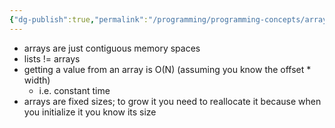 ```yaml
---
{"dg-publish":true,"permalink":"/programming/programming-concepts/arrays/"}
---
```



- arrays are just contiguous memory spaces
- lists != arrays
- getting a value from an array is O(N) (assuming you know the offset * width)
  - i.e. constant time
- arrays are fixed sizes; to grow it you need to reallocate it because when you initialize it you know its size

